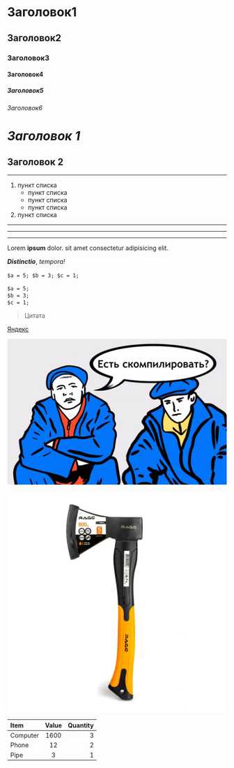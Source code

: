 # Заголовок1

## Заголовок2

### Заголовок3

#### Заголовок4

##### Заголовок5

###### Заголовок6

_Заголовок 1_ 
=

__Заголовок 2__ 
-

---
1. пункт списка
	* пункт списка
	- пункт списка
	+ пункт списка
2. пункт списка

*******
*******
------------

Lorem __ipsum__ dolor.  sit amet consectetur     adipisicing  elit. 

***Distinctio***, *tempora!*

`
$a = 5;
$b = 3;
$c = 1;
`
```
$a = 5;
$b = 3;
$c = 1;
```

>Цитата

[Яндекс](https://dzen.ru/?yredirect=true)

![Картинка](img/photo.jpeg)

[![Картинка](img/axe.jpg)](https://ru.wikipedia.org/wiki/%D0%A2%D0%BE%D0%BF%D0%BE%D1%80)

Item      | Value | Quantity
:---------|:-----:| -------:
Computer  | 1600  | 3
Phone		  | 12    | 2
Pipe      | 3     | 1